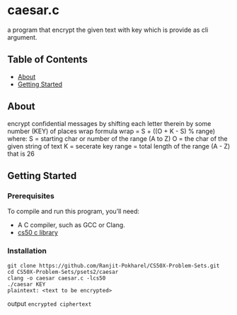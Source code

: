 # caesar.c
a program that encrypt the given text with key which is provide as cli argument.

## Table of Contents
- [About](#about)
- [Getting Started](#getting-started)

## About
encrypt confidential messages by shifting each letter therein by some number (KEY) of places
wrap formula wrap = S + ((O + K - S) % range)
where:
S = starting char or number of the range (A to Z)
O = the char of the given string of text
K = secerate key
range = total length of the range (A - Z) that is 26


## Getting Started
### Prerequisites
To compile and run this program, you’ll need:
- A C compiler, such as GCC or Clang.
- [cs50 c library](https://cs50.readthedocs.io/libraries/cs50/c/)

### Installation
   ```
   git clone https://github.com/Ranjit-Pokharel/CS50X-Problem-Sets.git
   cd CS50X-Problem-Sets/psets2/caesar
   clang -o caesar caesar.c -lcs50
   ./caesar KEY
   plaintext: <text to be encrypted>
   ```
   output ``encrypted ciphertext``
